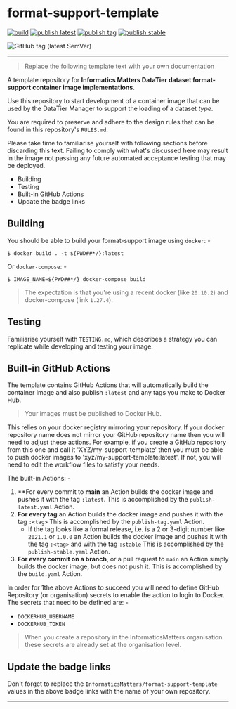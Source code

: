 # format-support-template

[![build](https://github.com/InformaticsMatters/format-support-template/actions/workflows/build.yaml/badge.svg)](https://github.com/InformaticsMatters/format-support-template/actions/workflows/build.yaml)
[![publish latest](https://github.com/InformaticsMatters/format-support-template/actions/workflows/publish-latest.yaml/badge.svg)](https://github.com/InformaticsMatters/format-support-template/actions/workflows/publish-latest.yaml)
[![publish tag](https://github.com/InformaticsMatters/format-support-template/actions/workflows/publish-tag.yaml/badge.svg)](https://github.com/InformaticsMatters/format-support-template/actions/workflows/publish-tag.yaml)
[![publish stable](https://github.com/InformaticsMatters/format-support-template/actions/workflows/publish-stable.yaml/badge.svg)](https://github.com/InformaticsMatters/format-support-template/actions/workflows/publish-stable.yaml)

![GitHub tag (latest SemVer)](https://img.shields.io/github/v/tag/informaticsmatters/format-support-template)

---

>   Replace the following template text with your own documentation

A template repository for **Informatics Matters DataTier dataset
format-support container image implementations**.

Use this repository to start development of a container image that can be
used by the DataTier Manager to support the loading of a dataset _type_.

You are required to preserve and adhere to the design rules
that can be found in this repository's `RULES.md`. 

Please take time to familiarise yourself with following sections before
discarding this text. Failing to comply with what's discussed here
may result in the image not passing any future automated acceptance testing
that may be deployed.

-   Building
-   Testing
-   Built-in GitHub Actions
-   Update the badge links

## Building
You should be able to build your format-support image using `docker`: -

    $ docker build . -t ${PWD##*/}:latest

Or `docker-compose`: -

    $ IMAGE_NAME=${PWD##*/} docker-compose build

>   The expectation is that you're using a recent docker (like `20.10.2`)
    and docker-compose (link `1.27.4`).

## Testing
Familiarise yourself with `TESTING.md`, which describes
a strategy you can replicate while developing and testing your image.

## Built-in GitHub Actions
The template contains GitHub Actions that will automatically build the
container image and also publish `:latest` and any tags you make to
Docker Hub.

>   Your images must be published to Docker Hub.

This relies on your docker registry mirroring your repository. If your docker
repository name does not mirror your GitHub repository name then you will need
to adjust these actions. For example, if you create a GitHub repository
from this one and call it 'XYZ/my-support-template' then you must be able to
push docker images to 'xyz/my-support-template:latest'. If not, you will need
to edit the workflow files to satisfy your needs.

The built-in Actions: -

1.  **For every commit to **main** an Action builds the docker image and
    pushes it with the tag `:latest`.
    This is accomplished by the `publish-latest.yaml` Action.
2.  **For every tag** an Action builds the docker image and
    pushes it with the tag `:<tag>`
    This is accomplished by the `publish-tag.yaml` Action.
    -   If the tag looks like a formal release, i.e. is a 2 or 3-digit number
        like `2021.1` or `1.0.0` an Action builds the docker image and
        pushes it with the tag `:<tag>` and with the tag `:stable`
        This is accomplished by the `publish-stable.yaml` Action.
3.  **For every commit on a branch**, or a pull request to `main` an Action
    simply builds the docker image, but does not push it.
    This is accomplished by the `build.yaml` Action.

In order for 1the above Actions to succeed you will need to define GitHub
Repository (or organisation) secrets to enable the action to login to Docker.
The secrets that need to be defined are: -

-   `DOCKERHUB_USERNAME`
-   `DOCKERHUB_TOKEN`

>   When you create a repository in the InformaticsMatters organisation
    these secrets are already set at the organisation level.

## Update the badge links
Don't forget to replace the `InformaticsMatters/format-support-template`
values in the above badge links with the name of your own repository.

---
